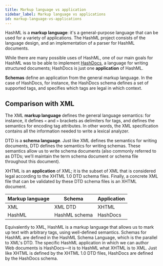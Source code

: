 ```yaml
---
title: Markup language vs application
sidebar_label: Markup language vs applications
id: markup-language-vs-applications
---
```


HashML is a **markup language**: it's a general-purpose language that can be used for a variety of applications. The HashML project consists of the language design, and an implementation of a parser for HashML documents.

While there are many possible uses of HashML, one of our main goals for HashML was to be able to implement [HashDocs](https://github.com/hashml/hashdocs), a language for writing structured documents; HashDocs is just one **application** of HashML. 

**Schemas** define an application from the general markup language. In the case of HashDocs, for instance, the HashDocs schema defines a set of supported tags, and specifies which tags are legal in which context.


## Comparison with XML
The XML **markup language** defines the general language semantics: for instance, it defines `<` and `>` brackets as delimiters for tags, and defines the semantics for encoding tag attributes. In other words, the XML specification contains all the information needed to write a lexical analyzer.

DTD is a **schema language**. Just like XML defines the semantics for writing documents, DTD defines the semantics for writing schemas. These semantics allow us to write schema documents (also commonly referred to as DTDs; we’ll maintain the term schema document or schema file throughout this document).

XHTML is an **application** of XML; it is the subset of XML that is considered legal according to the XHTML 1.0 DTD schema files. Finally, a concrete XML file that can be validated by these DTD schema files is an XHTML document.

| Markup language | Schema        | Application |
| --------------- | ------------- | ----------- |
| XML             | XML DTD       | XHTML       |
| HashML          | HashML schema | HashDocs    |

Equivalently to XML, HashML is a markup language that allows us to mark up text with arbitrary tags, using well-defined semantics. Schemas for HashML are defined in the HashML Schema Language, which is the parallel to XML's DTD. The specific HashML application in which we can author Web documents is HashDocs—it is to HashML what XHTML is to XML. Just like XHTML is defined by the XHTML 1.0 DTD files, HashDocs are defined by the HashDocs schema.
